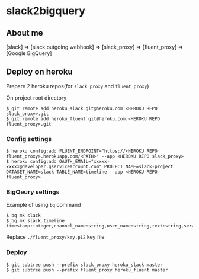 # slack2bigquery

## About me

[slack] => [slack outgoing webhook] => [slack_proxy] => [fluent_proxy] => [Google BigQuery]


## Deploy on heroku

Prepare 2 heroku repos(for `slack_proxy` and `fluent_proxy`)

On project root directory

```
$ git remote add heroku_slack git@heroku.com:<HEROKU REPO slack_proxy>.git
$ git remote add heroku_fluent git@heroku.com:<HEROKU REPO fluent_proxy>.git
```

### Config settings

```
$ heroku config:add FLUENT_ENDPOINT="https://<HEROKU REPO fluent_proxy>.herokuapp.com/<PATH>" --app <HEROKU REPO slack_proxy>
$ heroku config:add OAUTH_EMAIL="xxxxx-xxxxx@developer.gserviceaccount.com" PROJECT_NAME=slack-project DATASET_NAME=slack TABLE_NAME=timeline --app <HEROKU REPO fluent_proxy>
```

### BigQeury settings

Example of using `bq` command

```
$ bq mk slack
$ bq mk slack.timeline timestamp:integer,channel_name:string,user_name:string,text:string,service_id:string,channel_id:string,token:string,team_id:string,team_domain:string,user_id:string
```

Replace `./fluent_proxy/key.p12` key file

### Deploy

```
$ git subtree push --prefix slack_proxy heroku_slack master
$ git subtree push --prefix fluent_proxy heroku_fluent master
```

